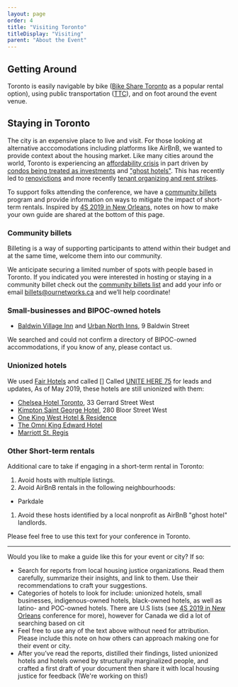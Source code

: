 ```yaml
---
layout: page
order: 4
title: "Visiting Toronto"
titleDisplay: "Visiting"
parent: "About the Event"
---
```


## Getting Around 

Toronto is easily navigable by bike ([Bike Share Toronto](https://bikesharetoronto.com/) as a popular rental option), using public transportation ([TTC](http://www.ttc.ca/)), and on foot around the event venue.

## Staying in Toronto

The city is an expensive place to live and visit. For those looking at alternative acccomodations including platforms like AirBnB, we wanted to provide context about the housing market. Like many cities around the world, Toronto is experiencing an [affordability crisis](https://www.blogto.com/city/2019/03/report-housing-affordability-crisis-toronto/) in part driven by [condos being treated as investments](https://www.theguardian.com/world/2019/jul/07/toronto-housing-owner-occupied-canada-affordability) and ["ghost hotels"](https://www.thestar.com/opinion/star-columnists/2017/12/01/haunted-by-the-rise-of-ghost-hotels.html). This has recently led to [renovictions](https://nowtoronto.com/news/renovicted-toronto-rental-housing/) and more recently [tenant organizing and rent strikes](http://parkdaleorganize.ca/).

To support folks attending the conference, we have a [community billets](#community-billets) program and provide information on ways to mitigate the impact of short-term rentals. Inspired by [4S 2019 in New Orleans](https://www.4s2019.org/accommodation/), notes on how to make your own guide are shared at the bottom of this page.

### Community billets

Billeting is a way of supporting participants to attend within their budget and at the same time, welcome them into our community. 

We anticipate securing a limited number of spots with people based in Toronto. If you indicated you were interested in hosting or staying in a community billet check out the [community billets list](https://ethercalc.org/s0r2i3dsfznl) and add your info or email billets@ournetworks.ca and we’ll help coordinate!

### Small-businesses and BIPOC-owned hotels

- [Baldwin Village Inn](https://www.urbannorthinns.com/baldwin-village-inn/) and [Urban North Inns](https://www.urbannorthinns.com/), 9 Baldwin Street

We searched and could not confirm a directory of BIPOC-owned accommodations, if you know of any, please contact us. 

### Unionized hotels

We used [Fair Hotels](https://www.fairhotel.org/) and called []
Called [UNITE HERE 75](https://www.uniteherelocal75.org/) for leads and updates, As of May 2019, these hotels are still unionized with them:

- [Chelsea Hotel Toronto](http://www.chelseatoronto.com/en/), 33 Gerrard Street West
- [Kimpton Saint George Hotel](https://www.ihg.com/kimptonhotels/hotels/us/en/saint-george-hotel-toronto-on/yyzbs/hoteldetail), 280 Bloor Street West
- [One King West Hotel & Residence](https://www.onekingwest.com/)
- [The Omni King Edward Hotel](https://www.guestreservations.com/the-omni-king-edward-hotel/booking)
- [Marriott St. Regis](https://www.marriott.com/hotels/travel/yyzxr-the-st-regis-toronto/)

### Other Short-term rentals

Additional care to take if engaging in a short-term rental in Toronto:

1. Avoid hosts with multiple listings.
1. Avoid AirBnB rentals in the following neighbourhoods:
  - Parkdale
1. Avoid these hosts identified by a local nonprofit as AirBnB "ghost hotel" landlords.
    
Please feel free to use this text for your conference in Toronto.

---

Would you like to make a guide like this for your event or city? If so:

- Search for reports from local housing justice organizations. Read them carefully, summarize their insights, and link to them. Use their recommendations to craft your suggestions.
- Categories of hotels to look for include: unionized hotels, small businesses, indigenous-owned hotels, black-owned hotels, as well as latino- and POC-owned hotels. There are U.S lists (see [4S 2019 in New Orleans](https://www.4s2019.org/accommodation/) conference for more), however for Canada we did a lot of searching based on cit
- Feel free to use any of the text above without need for attribution. Please include this note on how others can approach making one for their event or city.
- After you’ve read the reports, distilled their findings, listed unionized hotels and hotels owned by structurally marginalized people, and crafted a first draft of your document then share it with local housing justice for feedback (We're working on this!)
